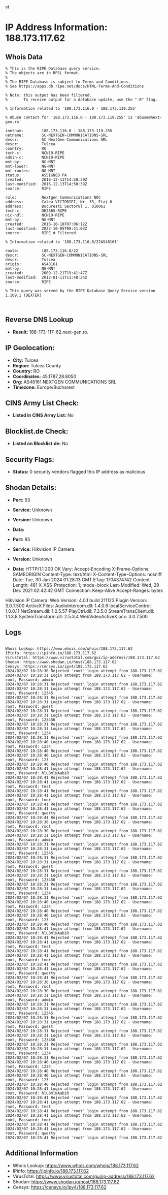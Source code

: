 vt
# IP Address Information: 188.173.117.62

## Whois Data
```
% This is the RIPE Database query service.
% The objects are in RPSL format.
%
% The RIPE Database is subject to Terms and Conditions.
% See https://apps.db.ripe.net/docs/HTML-Terms-And-Conditions

% Note: this output has been filtered.
%       To receive output for a database update, use the "-B" flag.

% Information related to '188.173.116.0 - 188.173.119.255'

% Abuse contact for '188.173.116.0 - 188.173.119.255' is 'abuse@next-gen.ro'

inetnum:        188.173.116.0 - 188.173.119.255
netname:        SC-NEXTGEN-COMMUNICATIONS-SRL
descr:          SC NextGen Communications SRL
descr:          Tulcea
country:        RO
tech-c:         NCN19-RIPE
admin-c:        NCN19-RIPE
mnt-by:         NG-MNT
mnt-lower:      NG-MNT
mnt-routes:     NG-MNT
status:         ASSIGNED PA
created:        2016-12-13T14:50:39Z
last-modified:  2016-12-13T14:50:39Z
source:         RIPE

role:           Nextgen Communications NOC
address:        Calea VICTORIEI, Nr. 35, Etaj 6
address:        Bucuresti Sectorul 1, 010061
tech-c:         DE2865-RIPE
nic-hdl:        NCN19-RIPE
mnt-by:         NG-MNT
created:        2016-10-18T07:06:12Z
last-modified:  2022-10-05T08:41:03Z
source:         RIPE # Filtered

% Information related to '188.173.116.0/22AS48161'

route:          188.173.116.0/22
descr:          SC-NEXTGEN-COMMUNICATIONS-SRL
descr:          Tulcea
origin:         AS48161
mnt-by:         NG-MNT
created:        2009-12-21T19:41:47Z
last-modified:  2012-01-11T11:48:24Z
source:         RIPE

% This query was served by the RIPE Database Query Service version 1.109.1 (DEXTER)



```
## Reverse DNS Lookup
- **Result:** 188-173-117-62.next-gen.ro.

## IP Geolocation:
- **City:** Tulcea
- **Region:** Tulcea County
- **Country:** RO
- **Coordinates:** 45.1787,28.8050
- **Org:** AS48161 NEXTGEN COMMUNICATIONS SRL
- **Timezone:** Europe/Bucharest

## CINS Army List Check:
- **Listed in CINS Army List:** 
No

## Blocklist.de Check:
- **Listed on Blocklist.de:** 
No

## Security Flags:
- **Status:** 0 security vendors flagged this IP address as malicious

## Shodan Details:
- **Port:** 53
- **Service:** Unknown
- **Version:** Unknown
- **Data:** 

- **Port:** 85
- **Service:** Hikvision IP Camera
- **Version:** Unknown
- **Data:** HTTP/1.1 200 OK
Vary: Accept-Encoding
X-Frame-Options: SAMEORIGIN
Content-Type: text/html
X-Content-Type-Options: nosniff
Date: Tue, 30 Jan 2024 01:28:13 GMT
ETag: 1704374742
Content-Length: 481
X-XSS-Protection: 1; mode=block
Last-Modified: Wed, 29 Dec 2021 02:42:42 GMT
Connection: Keep-Alive
Accept-Ranges: bytes


Hikvision IP Camera:
  Web Version: 4.0.1 build 211123
  Plugin Version: 3.0.7.500
  ActiveX Files:
    AudioIntercom.dll: 1.4.0.6
    localServiceControl: 1.0.0.11
    NetStream.dll: 1.0.5.57
    PlayCtrl.dll: 7.3.5.0
    StreamTransClient.dll: 1.1.3.8
    SystemTransform.dll: 2.5.3.4
    WebVideoActiveX.ocx: 3.0.7.500


## Logs
```

Whois Lookup: https://www.whois.com/whois/188.173.117.62
IPinfo: https://ipinfo.io/188.173.117.62
VirusTotal: https://www.virustotal.com/gui/ip-address/188.173.117.62
Shodan: https://www.shodan.io/host/188.173.117.62
Censys: https://censys.io/ipv4/188.173.117.62
2024/02/07 10:28:30 Rejected 'root' login attempt from 188.173.117.62
2024/02/07 10:28:31 Login attempt from 188.173.117.62 - Username: root, Password: admin
2024/02/07 10:28:31 Rejected 'root' login attempt from 188.173.117.62
2024/02/07 10:28:31 Login attempt from 188.173.117.62 - Username: root, Password: 12345
2024/02/07 10:28:31 Rejected 'root' login attempt from 188.173.117.62
2024/02/07 10:28:31 Login attempt from 188.173.117.62 - Username: root, Password: guest
2024/02/07 10:28:31 Rejected 'root' login attempt from 188.173.117.62
2024/02/07 10:28:31 Login attempt from 188.173.117.62 - Username: root, Password: 123456
2024/02/07 10:28:31 Rejected 'root' login attempt from 188.173.117.62
2024/02/07 10:28:31 Login attempt from 188.173.117.62 - Username: root, Password: 1234
2024/02/07 10:28:31 Rejected 'root' login attempt from 188.173.117.62
2024/02/07 10:28:40 Login attempt from 188.173.117.62 - Username: root, Password: 1234
2024/02/07 10:28:40 Rejected 'root' login attempt from 188.173.117.62
2024/02/07 10:28:40 Login attempt from 188.173.117.62 - Username: root, Password: 123
2024/02/07 10:28:40 Rejected 'root' login attempt from 188.173.117.62
2024/02/07 10:28:41 Login attempt from 188.173.117.62 - Username: root, Password: hlL0mlNAabiR
2024/02/07 10:28:41 Rejected 'root' login attempt from 188.173.117.62
2024/02/07 10:28:41 Login attempt from 188.173.117.62 - Username: root, Password: test
2024/02/07 10:28:41 Rejected 'root' login attempt from 188.173.117.62
2024/02/07 10:28:41 Login attempt from 188.173.117.62 - Username: root, Password: toor
2024/02/07 10:28:41 Rejected 'root' login attempt from 188.173.117.62
2024/02/07 10:28:41 Login attempt from 188.173.117.62 - Username: root, Password: qwerty
2024/02/07 10:28:41 Rejected 'root' login attempt from 188.173.117.62
2024/02/07 10:28:30 Login attempt from 188.173.117.62 - Username: root, Password: root
2024/02/07 10:28:30 Rejected 'root' login attempt from 188.173.117.62
2024/02/07 10:28:31 Login attempt from 188.173.117.62 - Username: root, Password: admin
2024/02/07 10:28:31 Rejected 'root' login attempt from 188.173.117.62
2024/02/07 10:28:31 Login attempt from 188.173.117.62 - Username: root, Password: 12345
2024/02/07 10:28:31 Rejected 'root' login attempt from 188.173.117.62
2024/02/07 10:28:31 Login attempt from 188.173.117.62 - Username: root, Password: guest
2024/02/07 10:28:31 Rejected 'root' login attempt from 188.173.117.62
2024/02/07 10:28:31 Login attempt from 188.173.117.62 - Username: root, Password: 123456
2024/02/07 10:28:31 Rejected 'root' login attempt from 188.173.117.62
2024/02/07 10:28:31 Login attempt from 188.173.117.62 - Username: root, Password: 1234
2024/02/07 10:28:31 Rejected 'root' login attempt from 188.173.117.62
2024/02/07 10:28:40 Login attempt from 188.173.117.62 - Username: root, Password: 1234
2024/02/07 10:28:40 Rejected 'root' login attempt from 188.173.117.62
2024/02/07 10:28:40 Login attempt from 188.173.117.62 - Username: root, Password: 123
2024/02/07 10:28:40 Rejected 'root' login attempt from 188.173.117.62
2024/02/07 10:28:41 Login attempt from 188.173.117.62 - Username: root, Password: hlL0mlNAabiR
2024/02/07 10:28:41 Rejected 'root' login attempt from 188.173.117.62
2024/02/07 10:28:41 Login attempt from 188.173.117.62 - Username: root, Password: test
2024/02/07 10:28:41 Rejected 'root' login attempt from 188.173.117.62
2024/02/07 10:28:41 Login attempt from 188.173.117.62 - Username: root, Password: toor
2024/02/07 10:28:41 Rejected 'root' login attempt from 188.173.117.62
2024/02/07 10:28:41 Login attempt from 188.173.117.62 - Username: root, Password: qwerty
2024/02/07 10:28:41 Rejected 'root' login attempt from 188.173.117.62
2024/02/07 10:28:30 Login attempt from 188.173.117.62 - Username: root, Password: root
2024/02/07 10:28:30 Rejected 'root' login attempt from 188.173.117.62
2024/02/07 10:28:31 Login attempt from 188.173.117.62 - Username: root, Password: admin
2024/02/07 10:28:31 Rejected 'root' login attempt from 188.173.117.62
2024/02/07 10:28:31 Login attempt from 188.173.117.62 - Username: root, Password: 12345
2024/02/07 10:28:31 Rejected 'root' login attempt from 188.173.117.62
2024/02/07 10:28:31 Login attempt from 188.173.117.62 - Username: root, Password: guest
2024/02/07 10:28:31 Rejected 'root' login attempt from 188.173.117.62
2024/02/07 10:28:31 Login attempt from 188.173.117.62 - Username: root, Password: 123456
2024/02/07 10:28:31 Rejected 'root' login attempt from 188.173.117.62
2024/02/07 10:28:31 Login attempt from 188.173.117.62 - Username: root, Password: 1234
2024/02/07 10:28:31 Rejected 'root' login attempt from 188.173.117.62
2024/02/07 10:28:40 Login attempt from 188.173.117.62 - Username: root, Password: 1234
2024/02/07 10:28:40 Rejected 'root' login attempt from 188.173.117.62
2024/02/07 10:28:40 Login attempt from 188.173.117.62 - Username: root, Password: 123
2024/02/07 10:28:40 Rejected 'root' login attempt from 188.173.117.62
2024/02/07 10:28:41 Login attempt from 188.173.117.62 - Username: root, Password: hlL0mlNAabiR
2024/02/07 10:28:41 Rejected 'root' login attempt from 188.173.117.62
2024/02/07 10:28:41 Login attempt from 188.173.117.62 - Username: root, Password: test
2024/02/07 10:28:41 Rejected 'root' login attempt from 188.173.117.62
2024/02/07 10:28:41 Login attempt from 188.173.117.62 - Username: root, Password: toor
2024/02/07 10:28:41 Rejected 'root' login attempt from 188.173.117.62
2024/02/07 10:28:41 Login attempt from 188.173.117.62 - Username: root, Password: qwerty
2024/02/07 10:28:41 Rejected 'root' login attempt from 188.173.117.62

```
## Additional Information
- Whois Lookup: https://www.whois.com/whois/188.173.117.62
- IPinfo: https://ipinfo.io/188.173.117.62
- VirusTotal: https://www.virustotal.com/gui/ip-address/188.173.117.62
- Shodan: https://www.shodan.io/host/188.173.117.62
- Censys: https://censys.io/ipv4/188.173.117.62

